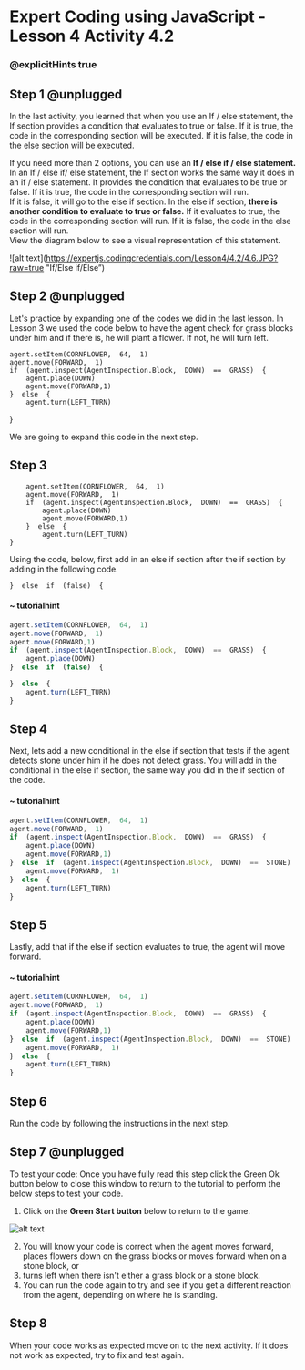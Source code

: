 # Expert Coding using JavaScript - Lesson 4 Activity 4.2
### @explicitHints true

## Step 1 @unplugged

In the last activity, you learned that when you use an If / else statement, the If section provides a condition that evaluates to true or false.  If it is true, the code in the corresponding section will be executed. If it is false, the code in the else section will be executed. 

If you need more than 2 options, you can use an **If / else if / else statement.** 
In an If / else if/ else statement, the If section works the same way it does in an if / else statement.  It provides the condition that evaluates to be true or false. If it is true, the code in the corresponding section will run.  
If it is false, it will go to the else if section.  In the else if section, **there is another condition to evaluate to true or false.**  If it evaluates to true, the code in the corresponding section will run. If it is false, the code in the else section will run.  
View the diagram below to see a visual representation of this statement. 

![alt text](https://expertjs.codingcredentials.com/Lesson4/4.2/4.6.JPG?raw=true  "If/Else if/Else”)

## Step 2 @unplugged

Let's practice by expanding one of the codes we did in the last lesson. 
In Lesson 3 we used the code below to have the agent check for grass blocks under him and if there is, he will plant a flower.  If not, he will turn left.  

    agent.setItem(CORNFLOWER,  64,  1)
    agent.move(FORWARD,  1)
    if  (agent.inspect(AgentInspection.Block,  DOWN)  ==  GRASS)  {
	    agent.place(DOWN)
		agent.move(FORWARD,1)
	}  else  {
		agent.turn(LEFT_TURN)
}

We are going to expand this code in the next step. 



## Step 3

```template
    agent.setItem(CORNFLOWER,  64,  1)
    agent.move(FORWARD,  1)
    if  (agent.inspect(AgentInspection.Block,  DOWN)  ==  GRASS)  {
	    agent.place(DOWN)
		agent.move(FORWARD,1)
	}  else  {
		agent.turn(LEFT_TURN)
}
```
Using the code, below, first add in an else if section after the if section by adding in the following code. 

    }  else  if  (false)  {

#### ~ tutorialhint

```javascript
agent.setItem(CORNFLOWER,  64,  1)
agent.move(FORWARD,  1)
agent.move(FORWARD,1)
if  (agent.inspect(AgentInspection.Block,  DOWN)  ==  GRASS)  {
	agent.place(DOWN)
}  else  if  (false)  {

}  else  {
	agent.turn(LEFT_TURN)
}
```

## Step 4

Next, lets add a new conditional in the else if section that tests if the agent detects stone under him if he does not detect grass. 
You will add in the conditional in the else if section, the same way you did in the if section of the code. 

#### ~ tutorialhint

```javascript 
agent.setItem(CORNFLOWER,  64,  1)
agent.move(FORWARD,  1)
if  (agent.inspect(AgentInspection.Block,  DOWN)  ==  GRASS)  {
	agent.place(DOWN)
	agent.move(FORWARD,1)
}  else  if  (agent.inspect(AgentInspection.Block,  DOWN)  ==  STONE)  {
	agent.move(FORWARD,  1)
}  else  {
	agent.turn(LEFT_TURN)
}
```

## Step 5

Lastly, add that if the else if section evaluates to true, the agent will move forward. 

#### ~ tutorialhint

```javascript 
agent.setItem(CORNFLOWER,  64,  1)
agent.move(FORWARD,  1)
if  (agent.inspect(AgentInspection.Block,  DOWN)  ==  GRASS)  {
	agent.place(DOWN)
	agent.move(FORWARD,1)
}  else  if  (agent.inspect(AgentInspection.Block,  DOWN)  ==  STONE)  {
	agent.move(FORWARD,  1)
}  else  {
	agent.turn(LEFT_TURN)
}
```

## Step 6

Run the code by following the instructions in the next step.

## Step 7 @unplugged

To test your code:
Once you have fully read this step click the Green Ok button below to close this window to return to the tutorial to perform the below steps to test your code.

1. Click on the **Green Start button** below to return to the game.

  

![alt text](https://expertjs.codingcredentials.com/Lesson1/1.1/1.JPG?raw=true  "Start")

2.  You will know your code is correct when the agent moves forward, places flowers down on the grass blocks or moves forward when on a stone block, or 
3. turns left when there isn't either a grass block or a stone block. 
4. You can run the code again to try and see if you get a different reaction from the agent, depending on where he is standing. 

## Step 8

When your code works as expected move on to the next activity.
If it does not work as expected, try to fix and test again.
